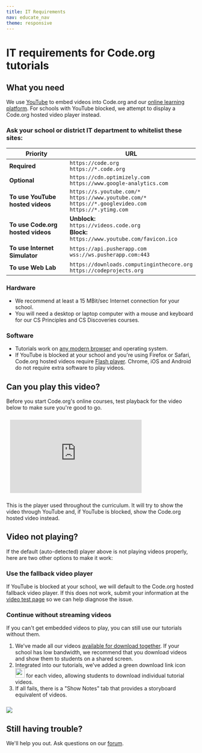 ```yaml
---
title: IT Requirements
nav: educate_nav
theme: responsive
---
```

# IT requirements for Code.org tutorials

## What you need

We use [YouTube](https://www.youtube.com) to embed videos into Code.org and our [online learning platform](https://studio.code.org). For schools with YouTube blocked, we attempt to display a Code.org hosted video player instead.

### Ask your school or district IT department to whitelist these sites:

| Priority | URL |
| -------- | ----------- |
| **Required**   | `https://code.org`<br/>`https://*.code.org` |
| **Optional**    | `https://cdn.optimizely.com`<br/>`https://www.google-analytics.com` |
| **To use YouTube hosted videos**   | `https://s.youtube.com/*`<br/>`https://www.youtube.com/*`<br/>`https://*.googlevideo.com`<br/>`https://*.ytimg.com` |
| **To use Code.org hosted videos**   | **Unblock:**<br/>`https://videos.code.org`<br/>**Block:**<br/>`https://www.youtube.com/favicon.ico` |
| **To use Internet Simulator**   | `https://api.pusherapp.com`<br/>`wss://ws.pusherapp.com:443` |
| **To use Web Lab** | `https://downloads.computinginthecore.org`<br/>`https://codeprojects.org` |

### Hardware

- We recommend at least a 15 MBit/sec Internet connection for your school.
- You will need a desktop or laptop computer with a mouse and keyboard for our CS Principles and CS Discoveries courses.

### Software

- Tutorials work on [any modern browser](https://support.code.org/hc/en-us/articles/202591743) and operating system.
- If YouTube is blocked at your school and you're using Firefox or Safari, Code.org hosted videos require [Flash player](https://get.adobe.com/flashplayer/). Chrome, iOS and Android do not require extra software to play videos.

## Can you play this video?

Before you start Code.org's online courses, test playback for the video below to make sure you're good to go.

<iframe style="margin: 10px;" width="350" height="195" src="https://studio.code.org/videos/embed/artist_intro?width=350&height=195" frameborder="0" allowfullscreen></iframe>

This is the player used throughout the curriculum. It will try to show the video through YouTube and, if YouTube is blocked, show the Code.org hosted video instead.

## Video not playing?

If the default (auto-detected) player above is not playing videos properly, here are two other options to make it work:

### Use the fallback video player

If YouTube is blocked at your school, we will default to the Code.org hosted fallback video player. If this does not work, submit your information at the [video test page](https://studio.code.org/videos/test) so we can help diagnose the issue.

### Continue without streaming videos

If you can't get embedded videos to play, you can still use our tutorials without them.

1. We've made all our videos [available for download together](https://www.dropbox.com/sh/aax85b3850olxcx/mso9d17QtH). If your school has low bandwidth, we recommend that you download videos and show them to students on a shared screen.
2. Integrated into our tutorials, we've added a green download link icon <img src="/images/green-download.png" width=25 height=25/> for each video, allowing students to download individual tutorial videos.
3. If all fails, there is a "Show Notes" tab that provides a storyboard equivalent of videos.
  <img src="/images/fit-500/show-notes.png" style="margin-top: 10px; max-width: 100%"/>

## Still having trouble?

We'll help you out. Ask questions on our [forum](https://forums.code.org/?forum=322774).
